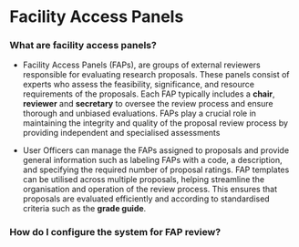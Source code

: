 # Facility Access Panels  

### **What are facility access panels?**

* Facility Access Panels (FAPs), are groups of external reviewers responsible for evaluating research proposals. These panels consist of experts who assess the feasibility, significance, and resource requirements of the proposals. Each FAP typically includes a **chair**, **reviewer** and **secretary** to oversee the review process and ensure thorough and unbiased evaluations. FAPs play a crucial role in maintaining the integrity and quality of the proposal review process by providing independent and specialised assessments

* User Officers can manage the FAPs assigned to proposals and provide general information such as labeling FAPs with a code, a description, and specifying the required number of proposal ratings. FAP templates can be utilised across multiple proposals, helping streamline the organisation and operation of the review process. This ensures that proposals are evaluated efficiently and according to standardised criteria such as the **grade guide**. 

### **How do I configure the system for FAP review?**
